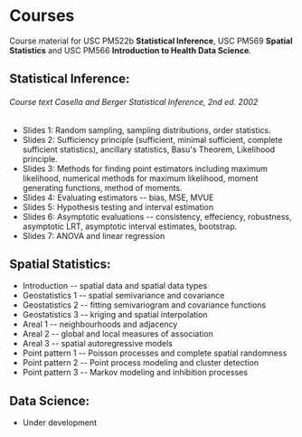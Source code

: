 # Courses
Course material for USC PM522b **Statistical Inference**, USC PM569 **Spatial Statistics** and USC PM566 **Introduction to Health Data Science**.

## **Statistical Inference**: 
###### Course text Casella and Berger Statistical Inference, 2nd ed. 2002
  * Slides 1: Random sampling, sampling distributions, order statistics.
  * Slides 2: Sufficiency principle (sufficient, minimal sufficient, complete sufficient statistics), ancillary statistics, Basu's Theorem, Likelihood principle.
  * Slides 3: Methods for finding point estimators including maximum likelihood, numerical methods for maximum likelihood, moment generating functions, method of moments.
  * Slides 4: Evaluating estimators -- bias, MSE, MVUE
  * Slides 5: Hypothesis testing and interval estimation
  * Slides 6: Asymptotic evaluations -- consistency, effeciency, robustness, asymptotic LRT, asymptotic interval estimates, bootstrap.
  * Slides 7: ANOVA and linear regression
  
## **Spatial Statistics**:
  * Introduction -- spatial data and spatial data types
  * Geostatistics 1 -- spatial semivariance and covariance
  * Geostatistics 2 -- fitting semivariogram and covariance functions
  * Geostatistics 3 -- kriging and spatial interpolation
  * Areal 1 -- neighbourhoods and adjacency 
  * Areal 2 -- global and local measures of association
  * Areal 3 -- spatial autoregressive models
  * Point pattern 1 -- Poisson processes and complete spatial randomness
  * Point pattern 2 -- Point process modeling and cluster detection
  * Point pattern 3 -- Markov modeling and inhibition processes

## **Data Science**:
  * Under development
